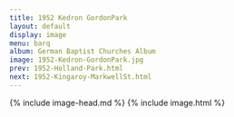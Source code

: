 ```yaml
---
title: 1952 Kedron GordonPark
layout: default
display: image
menu: barq
album: German Baptist Churches Album
image: 1952-Kedron-GordonPark.jpg
prev: 1952-Holland-Park.html
next: 1952-Kingaroy-MarkwellSt.html
---
```

{% include image-head.md %}
{% include image.html %}